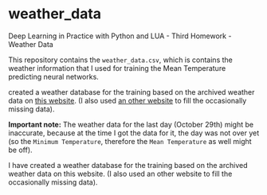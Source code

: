 # weather_data
Deep Learning in Practice with Python and LUA - Third Homework - Weather Data

This repository contains the `weather_data.csv`, which is contains the weather information that I used for training the Mean Temperature predicting neural networks.


created a weather database for the training based on the archived weather data on [this website](http://idojarasbudapest.hu/archivalt-idojaras). (I also used [an other website](https://www.metnet.hu/?m=napi-adatok) to fill the occasionally missing data).

**Important note:** The weather data for the last day (October 29th) might be inaccurate, because at the time I got the data for it, the day was not over yet (so the `Minimum Temperature`, therefore the `Mean Temperature` as well might be off).


I have created a weather database for the training based on the archived weather data on this website. (I also used an other website to fill the occasionally missing data).
